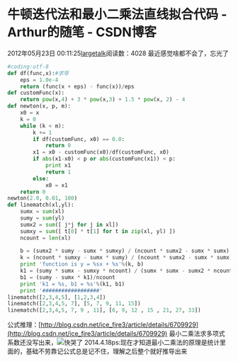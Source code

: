 # 牛顿迭代法和最小二乘法直线拟合代码 - Arthur的随笔 - CSDN博客
2012年05月23日 00:11:25[largetalk](https://me.csdn.net/largetalk)阅读数：4028
最近感觉啥都不会了，忘光了
```python
#coding:utf-8
def df(func,x):#求导
    eps = 1.0e-4
    return (func(x + eps) - func(x))/eps
def customFunc(x):
    return pow(x,4) + 3 * pow(x,3) + 1.5 * pow(x, 2) - 4
def newton(x, p, m):
    x0 = x
    k = 0
    while (k < m):
        k += 1
        if df(customFunc, x0) == 0.0:
            return 0
        x1 = x0 - customFunc(x0)/df(customFunc, x0)
        if abs(x1-x0) < p or abs(customFunc(x1)) < p:
            print x1
            return 1
        else:
            x0 = x1
    return 0
newton(2.0, 0.01, 100)
def linematch(xl,yl):
    sumx = sum(xl)
    sumy = sum(yl)
    sumx2 = sum([ j*j for j in xl])
    sumxy = sum([ t[0] * t[1] for t in zip(xl, yl) ])
    ncount = len(xl)
    
    b = (sumx2 * sumy - sumx * sumxy) / (ncount * sumx2 - sumx * sumx)
    k = (ncount * sumxy - sumx * sumy) / (ncount * sumx2 - sumx * sumx)
    print 'function is y = %sx + %s'%(k, b)
    k1 = (sumy * sumx - sumxy * ncount) / (sumx * sumx - sumx2 * ncount)
    b1 = (sumy - sumx * k1)/ncount
    print 'k1 = %s, b1 = %s'%(k1, b1)
    print '##################'
linematch([2,3,4,5], [1,2,3,4])
linematch([2,3,4,5, 7], [5, 7, 9, 11, 15])
linematch([2,3,4,5, 7, 9 , 11], [6, 9, 12 , 15 , 21, 27, 33])
```
公式推理：[http://blog.csdn.net/ice_fire3/article/details/6709929](http://blog.csdn.net/ice_fire3/article/details/6709929)
最小二乘法求多项式系数还没写出来，![快哭了](http://static.blog.csdn.net/xheditor/xheditor_emot/default/fastcry.gif)
2014.4.18ps:现在才知道最小二乘法的原理是统计里面的，基础不劳靠记公式总是记不住，理解之后整个就好推导出来
